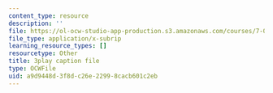 ```yaml
---
content_type: resource
description: ''
file: https://ol-ocw-studio-app-production.s3.amazonaws.com/courses/7-01sc-fundamentals-of-biology-fall-2011/a9d9448d3f8dc26e22998cacb601c2eb_ojrj-UVh9N4.srt
file_type: application/x-subrip
learning_resource_types: []
resourcetype: Other
title: 3play caption file
type: OCWFile
uid: a9d9448d-3f8d-c26e-2299-8cacb601c2eb
---
```

